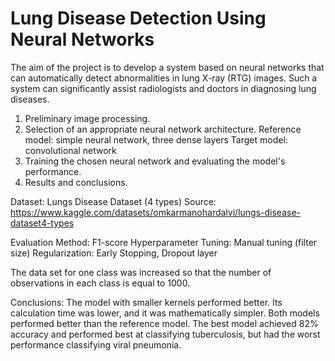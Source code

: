 # Lung Disease Detection Using Neural Networks


The aim of the project is to develop a system based on neural networks that can automatically detect abnormalities in lung X-ray (RTG) images. Such a system can significantly assist radiologists and doctors in diagnosing lung diseases.

1. Preliminary image processing.
2. Selection of an appropriate neural network architecture.
  Reference model: simple neural network, three dense layers
  Target model: convolutional network
3. Training the chosen neural network and evaluating the model's performance.
4. Results and conclusions.

Dataset: Lungs Disease Dataset (4 types)
Source: https://www.kaggle.com/datasets/omkarmanohardalvi/lungs-disease-dataset4-types


Evaluation Method: F1-score
Hyperparameter Tuning: Manual tuning (filter size)
Regularization: Early Stopping, Dropout layer

The data set for one class was increased so that the number of observations in each class is equal to 1000.

Conclusions:
The model with smaller kernels performed better. Its calculation time was lower, and it was mathematically simpler. Both models performed better than the reference model. The best model achieved 82% accuracy and performed best at classifying tuberculosis, but had the worst performance classifying viral pneumonia. 
